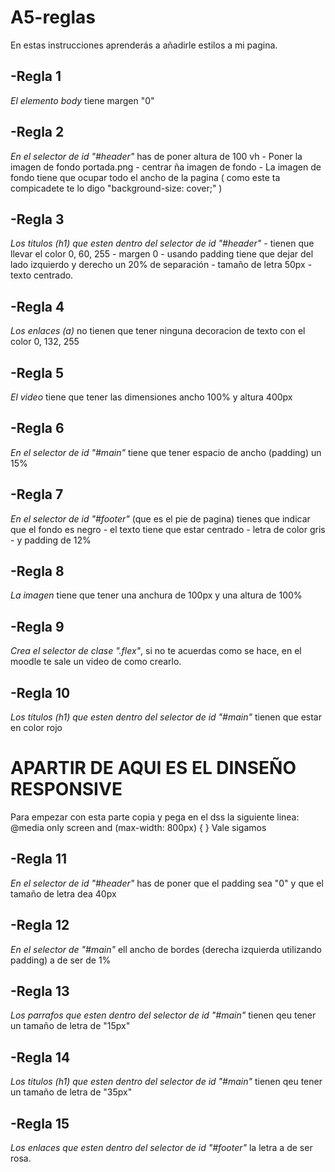 # A5-reglas
En estas instrucciones aprenderás a añadirle estilos a mi pagina.

## -Regla 1
*El elemento body* tiene margen "0"

## -Regla 2
*En el selector de id "#header"* has de poner altura de 100 vh - Poner la imagen de fondo portada.png - centrar ña imagen de fondo - La imagen de fondo tiene que ocupar todo el ancho de la pagina ( como este ta compicadete te lo digo "background-size: cover;" )

## -Regla 3
*Los titulos (h1) que esten dentro del selector de id "#header"* - tienen que llevar el color 0, 60, 255 - margen 0 - usando padding tiene que dejar del lado izquierdo y derecho un 20% de separación - tamaño de letra 50px - texto centrado.

## -Regla 4
*Los enlaces (a)* no tienen que tener ninguna decoracion de texto con el color 0, 132, 255

## -Regla 5
*El video* tiene que tener las dimensiones ancho 100% y altura 400px

## -Regla 6
*En el selector de id "#main"* tiene que tener espacio de ancho (padding) un 15%

## -Regla 7
*En el selector de id "#footer"* (que es el pie de pagina) tienes que indicar que el fondo es negro - el texto tiene que estar centrado - letra de color gris - y padding de 12%

## -Regla 8
*La imagen* tiene que tener una anchura de 100px y una altura de 100%

## -Regla 9
*Crea el selector de clase ".flex"*, si no te acuerdas como se hace, en el moodle te sale un video de como crearlo.

## -Regla 10
*Los titulos (h1) que esten dentro del selector de id "#main"* tienen que estar en color rojo

# APARTIR DE AQUI ES EL DINSEÑO RESPONSIVE

Para empezar con esta parte copia y pega en el dss la siguiente linea:
@media only screen and (max-width: 800px) {
     }
     Vale sigamos

## -Regla 11
*En el selector de id "#header"* has de poner que el padding sea "0" y que el tamaño de letra dea 40px

## -Regla 12
*En el selector de "#main"* ell ancho de bordes (derecha izquierda utilizando padding) a de ser de 1%

## -Regla 13
*Los parrafos que esten dentro del selector de id "#main"* tienen qeu tener un tamaño de letra de "15px"

## -Regla 14
*Los titulos (h1) que esten dentro del selector de id "#main"* tienen qeu tener un tamaño de letra de "35px"

## -Regla 15
*Los enlaces que esten dentro del selector de id "#footer"* la letra a de ser rosa.

